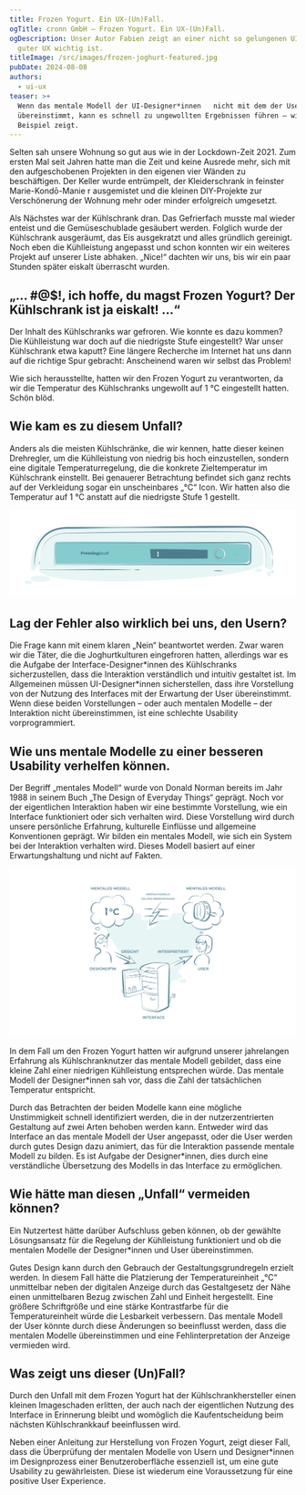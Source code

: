 ```yaml
---
title: Frozen Yogurt. Ein UX-(Un)Fall.
ogTitle: cronn GmbH – Frozen Yogurt. Ein UX-(Un)Fall.
ogDescription: Unser Autor Fabien zeigt an einer nicht so gelungenen UI was bei
  guter UX wichtig ist.
titleImage: /src/images/frozen-joghurt-featured.jpg
pubDate: 2024-08-08
authors:
  - ui-ux
teaser: >+
  Wenn das mentale Modell der UI-Designer*innen   nicht mit dem der User
  übereinstimmt, kann es schnell zu ungewollten Ergebnissen führen – wie unser
  Beispiel zeigt.
---
```

Selten sah unsere Wohnung so gut aus wie in der Lockdown-Zeit 2021. Zum ersten Mal seit Jahren hatte man die Zeit und keine Ausrede mehr, sich mit den aufgeschobenen Projekten in den eigenen vier Wänden zu beschäftigen. Der Keller wurde entrümpelt, der Kleiderschrank in feinster Marie-Kondō-Manie  r ausgemistet und die kleinen DIY-Projekte zur Verschönerung der Wohnung mehr oder minder erfolgreich umgesetzt.

Als Nächstes war der Kühlschrank dran. Das Gefrierfach musste mal wieder enteist und die Gemüseschublade gesäubert werden. Folglich wurde der Kühlschrank ausgeräumt,    das Eis
ausgekratzt und alles gründlich gereinigt. Noch eben die Kühlleistung angepasst und schon konnten wir ein weiteres Projekt auf unserer Liste abhaken. „Nice!“ dachten wir uns, bis wir ein paar Stunden später eiskalt überrascht wurden.

## „… #@$!, ich hoffe, du magst Frozen Yogurt? Der Kühlschrank ist ja eiskalt! …“

Der Inhalt des Kühlschranks war gefroren. Wie konnte es dazu kommen? Die   Kühlleistung war doch auf die niedrigste Stufe eingestellt? War unser Kühlschrank etwa kaputt? Eine längere Recherche im Internet hat uns dann auf die richtige Spur gebracht: Anscheinend waren wir selbst das Problem!  

Wie sich herausstellte, hatten wir den Frozen Yogurt zu verantworten, da wir die Temperatur des Kühlschranks ungewollt auf 1 °C eingestellt hatten. Schön blöd.

## Wie kam es zu diesem Unfall?

Anders als die meisten Kühlschränke, die wir kennen, hatte dieser    keinen Drehregler, um die Kühlleistung von niedrig bis hoch einzustellen, sondern eine digitale Temperaturregelung, die die konkrete Zieltemperatur im Kühlschrank einstellt. Bei genauerer Betrachtung befindet sich ganz rechts auf der Verkleidung sogar ein unscheinbares „°C“ Icon. Wir hatten also die Temperatur auf 1 °C anstatt auf die niedrigste Stufe 1 gestellt.

![Illustration der Benutzeroberfläche des Kühlschranks, das Zeichen für „°C“ ist schwer zu erkennen](/src/images/ux_unfall_interface.png "Illustration der Benutzeroberfläche des Kühlschranks.")

## Lag der Fehler also wirklich bei uns, den Usern?

Die Frage kann mit einem klaren „Nein“ beantwortet werden. Zwar waren wir die Täter, die die Joghurtkulturen eingefroren hatten, allerdings war es die Aufgabe der Interface-Designer\*innen des Kühlschranks sicherzustellen, dass die Interaktion verständlich und intuitiv gestaltet ist. Im Allgemeinen müssen UI-Designer\*innen sicherstellen, dass ihre Vorstellung von der Nutzung des Interfaces mit der Erwartung der User übereinstimmt. Wenn diese beiden Vorstellungen – oder auch mentalen Modelle – der Interaktion nicht übereinstimmen, ist eine schlechte Usability vorprogrammiert.

## Wie uns mentale Modelle zu einer besseren Usability verhelfen können.

Der Begriff „mentales Modell“ wurde von Donald Norman bereits im Jahr 1988 in seinem Buch „The Design of Everyday Things“ geprägt.  Noch vor der eigentlichen Interaktion haben wir eine bestimmte Vorstellung, wie ein Interface funktioniert oder sich verhalten wird. Diese Vorstellung wird durch unsere persönliche Erfahrung, kulturelle Einflüsse und allgemeine Konventionen geprägt. Wir bilden ein mentales Modell, wie sich ein System bei der Interaktion verhalten wird. Dieses Modell basiert auf einer Erwartungshaltung und nicht auf Fakten. 

![Schaubild zu mentalen Modellen nach Donald Normann.](/src/images/ux_unfall_mentale_modelle.png "Die abweichenden mentalen Modelle im Frozen-Yogurt-Fall")

In dem Fall um den Frozen Yogurt hatten wir aufgrund unserer jahrelangen Erfahrung als Kühlschranknutzer  das mentale Modell gebildet, dass eine kleine Zahl einer niedrigen Kühlleistung entsprechen würde. Das mentale Modell der Designer*innen sah vor, dass die Zahl der tatsächlichen Temperatur entspricht.

Durch das Betrachten der beiden Modelle kann eine mögliche Unstimmigkeit schnell identifiziert werden, die in der nutzerzentrierten Gestaltung auf zwei Arten behoben werden kann. Entweder wird das Interface an das mentale Modell der User angepasst, oder die User werden durch gutes Design dazu animiert, das für die Interaktion passende mentale Modell zu bilden. Es ist Aufgabe der Designer*innen, dies durch eine verständliche Übersetzung des Modells in das Interface zu ermöglichen.

## Wie hätte man diesen „Unfall“ vermeiden können?

Ein Nutzertest hätte darüber Aufschluss geben können, ob der gewählte Lösungsansatz für die Regelung der Kühlleistung funktioniert und ob die mentalen Modelle der Designer*innen und User übereinstimmen. 

Gutes Design kann durch den Gebrauch der Gestaltungsgrundregeln erzielt werden. In diesem Fall hätte die Platzierung der Temperatureinheit „°C“   unmittelbar neben der digitalen Anzeige durch das Gestaltgesetz der Nähe einen unmittelbaren Bezug zwischen Zahl und Einheit hergestellt. Eine größere Schriftgröße und eine stärke Kontrastfarbe für die Temperatureinheit würde die Lesbarkeit verbessern. Das mentale Modell der User könnte durch diese Änderungen so beeinflusst werden, dass die mentalen Modelle übereinstimmen und eine Fehlinterpretation der Anzeige vermieden wird.

## Was zeigt uns dieser (Un)Fall?

Durch den Unfall mit dem Frozen Yogurt hat der Kühlschrankhersteller einen kleinen Imageschaden  erlitten, der auch nach der eigentlichen Nutzung des Interface in Erinnerung bleibt und womöglich die Kaufentscheidung beim nächsten Kühlschrankkauf beeinflussen wird.

Neben einer Anleitung zur Herstellung von Frozen Yogurt, zeigt dieser Fall, dass die Überprüfung der mentalen Modelle von Usern und Designer*innen im Designprozess einer Benutzeroberfläche essenziell ist, um eine gute Usability zu gewährleisten. Diese ist wiederum eine Voraussetzung für eine positive User Experience.
